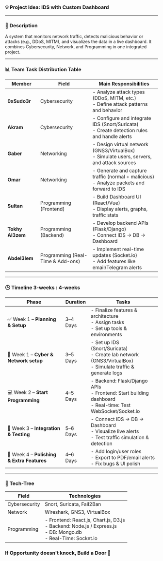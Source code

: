 ### 💡 Project Idea: IDS with Custom Dashboard

---

### 📝 **Description**

A system that monitors network traffic, detects malicious behavior or attacks (e.g., DDoS, MITM), and visualizes the data in a live dashboard. It combines Cybersecurity, Network, and Programming in one integrated project.

---

### 📊 **Team Task Distribution Table**

| **Member**       | **Field**                         | **Main Responsibilities**                                                                    |
| ---------------- | --------------------------------- | -------------------------------------------------------------------------------------------- |
| **0xSudo3r**     | Cybersecurity                     | - Analyze attack types (DDoS, MITM, etc.)<br>- Define attack patterns and behavior           |
| **Akram**        | Cybersecurity                     | - Configure and integrate IDS (Snort/Suricata)<br>- Create detection rules and handle alerts |
| **Gaber**        | Networking                        | - Design virtual network (GNS3/VirtualBox)<br>- Simulate users, servers, and attack sources  |
| **Omar**         | Networking                        | - Generate and capture traffic (normal + malicious)<br>- Analyze packets and forward to IDS  |
| **Sultan**       | Programming (Frontend)            | - Build Dashboard UI (React/Vue)<br>- Display alerts, graphs, traffic stats                  |
| **Tokhy Al3zem** | Programming (Backend)             | - Develop backend APIs (Flask/Django)<br>- Connect IDS → DB → Dashboard                      |
| **Abdel3lem**    | Programming (Real-Time & Add-ons) | - Implement real-time updates (Socket.io)<br>- Add features like email/Telegram alerts       |

---

### 🕒 **Timeline 3-weeks : 4-weeks**

| **Phase**                                  | **Duration** | **Tasks**                                                                                                     |
| ------------------------------------------ | ------------ | ------------------------------------------------------------------------------------------------------------- |
| ✅ Week 1 – **Planning & Setup**            | 3–4 Days     | - Finalize features & architecture<br>- Assign tasks<br>- Set up tools & environments                         |
| 🔐 Week 1 – **Cyber & Network setup**      | 3–5 Days     | - Set up IDS (Snort/Suricata)<br>- Create lab network (GNS3/VirtualBox)<br>- Simulate traffic & generate logs |
| 💻 Week 2 – **Start Programming**          | 4–5 Days     | - Backend: Flask/Django APIs<br>- Frontend: Start building dashboard<br>- Real-time: Test WebSocket/Socket.io |
| 🔁 Week 3 – **Integration & Testing**      | 5–6 Days     | - Connect IDS → DB → Dashboard<br>- Visualize live alerts<br>- Test traffic simulation & detection            |
| 🚀 Week 4 – **Polishing & Extra Features** | 4–6 Days     | - Add login/user roles<br>- Export to PDF/email alerts<br>- Fix bugs & UI polish                              |

---

### 🌴 **Tech-Tree**

| **Field**     | **Technologies**                                                                                                     |
| ------------- | -------------------------------------------------------------------------------------------------------------------- |
| Cybersecurity | Snort, Suricata, Fail2Ban                                                                                            |
| Network       | Wireshark, GNS3, VirtualBox                                                                                          |
| Programming   | - Frontend: React.js, Chart.js, D3.js<br>- Backend: Node.js / Express.js<br>- DB: Mongo.db<br>- Real-Time: Socket.io |

### If Opportunity doesn't knock, Build a Door 🚪
